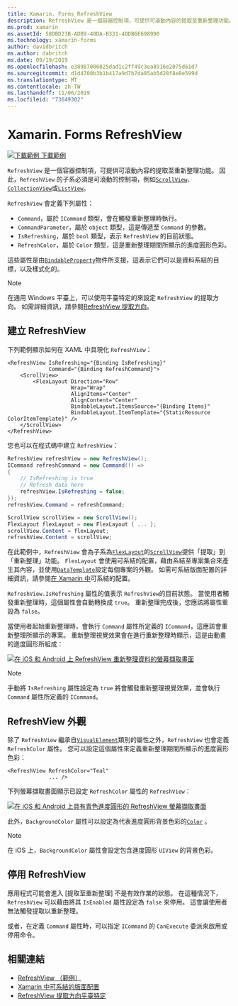 ```yaml
---
title: Xamarin. Forms RefreshView
description: RefreshView 是一個容器控制項，可提供可滾動內容的提取至重新整理功能。
ms.prod: xamarin
ms.assetId: 58DBD23B-ADB9-40DA-B331-4DDB6E698990
ms.technology: xamarin-forms
author: davidbritch
ms.author: dabritch
ms.date: 09/19/2019
ms.openlocfilehash: e38987006025dad1c2ff49c3ea8916e2075d61d7
ms.sourcegitcommit: d1d4700b3b1b417a9d7b7da85ab5d28f8e8e599d
ms.translationtype: MT
ms.contentlocale: zh-TW
ms.lasthandoff: 11/06/2019
ms.locfileid: "73649302"
---
```

# <a name="xamarinforms-refreshview"></a>Xamarin. Forms RefreshView

[![下載範例](~/media/shared/download.png) 下載範例](https://docs.microsoft.com/samples/xamarin/xamarin-forms-samples/userinterface-refreshviewdemo/)

`RefreshView` 是一個容器控制項，可提供可滾動內容的提取至重新整理功能。 因此，`RefreshView` 的子系必須是可滾動的控制項，例如[`ScrollView`](xref:Xamarin.Forms.ScrollView)、 [`CollectionView`](xref:Xamarin.Forms.CollectionView)或[`ListView`](xref:Xamarin.Forms.ListView)。

`RefreshView` 會定義下列屬性：

- `Command`，屬於 `ICommand` 類型，會在觸發重新整理時執行。
- `CommandParameter`，屬於 `object` 類型，這是傳遞至 `Command` 的參數。
- `IsRefreshing`，屬於 `bool` 類型，表示 `RefreshView` 的目前狀態。
- `RefreshColor`，屬於 `Color` 類型，這是重新整理期間所顯示的進度圓形色彩。

這些屬性是由[`BindableProperty`](xref:Xamarin.Forms.BindableProperty)物件所支援，這表示它們可以是資料系結的目標，以及樣式化的。

> [!NOTE]
> 在通用 Windows 平臺上，可以使用平臺特定的來設定 `RefreshView` 的提取方向。 如需詳細資訊，請參閱[RefreshView 提取方向](~/xamarin-forms/platform/windows/refreshview-pulldirection.md)。

## <a name="create-a-refreshview"></a>建立 RefreshView

下列範例顯示如何在 XAML 中具現化 `RefreshView`：

```xaml
<RefreshView IsRefreshing="{Binding IsRefreshing}"
             Command="{Binding RefreshCommand}">
    <ScrollView>
        <FlexLayout Direction="Row"
                    Wrap="Wrap"
                    AlignItems="Center"
                    AlignContent="Center"
                    BindableLayout.ItemsSource="{Binding Items}"
                    BindableLayout.ItemTemplate="{StaticResource ColorItemTemplate}" />
    </ScrollView>
</RefreshView>
```

您也可以在程式碼中建立 `RefreshView`：

```csharp
RefreshView refreshView = new RefreshView();
ICommand refreshCommand = new Command(() =>
{
    // IsRefreshing is true
    // Refresh data here
    refreshView.IsRefreshing = false;
});
refreshView.Command = refreshCommand;

ScrollView scrollView = new ScrollView();
FlexLayout flexLayout = new FlexLayout { ... };
scrollView.Content = flexLayout;
refreshView.Content = scrollView;
```

在此範例中，`RefreshView` 會為子系為[`FlexLayout`](xref:Xamarin.Forms.FlexLayout)的[`ScrollView`](xref:Xamarin.Forms.ScrollView)提供「提取」到「重新整理」功能。 `FlexLayout` 會使用可系結的配置，藉由系結至專案集合來產生其內容，並使用[`DataTemplate`](xref:Xamarin.Forms.DataTemplate)設定每個專案的外觀。 如需可系結版面配置的詳細資訊，請參閱[在 Xamarin 中](~/xamarin-forms/user-interface/layouts/bindable-layouts.md)可系結的配置。

`RefreshView.IsRefreshing` 屬性的值表示 `RefreshView`的目前狀態。 當使用者觸發重新整理時，這個屬性會自動轉換成 `true`。 重新整理完成後，您應該將屬性重設為 `false`。

當使用者起始重新整理時，會執行 `Command` 屬性所定義的 `ICommand`，這應該會重新整理所顯示的專案。 重新整理視覺效果會在進行重新整理時顯示，這是由動畫的進度圓形所組成：

[![在 iOS 和 Android 上 RefreshView 重新整理資料的螢幕擷取畫面](refreshview-images/default-progress-circle.png "RefreshView 重新整理資料")](refreshview-images/default-progress-circle-large.png#lightbox "RefreshView 重新整理資料")

> [!NOTE]
> 手動將 `IsRefreshing` 屬性設定為 `true` 將會觸發重新整理視覺效果，並會執行 `Command` 屬性所定義的 `ICommand`。

## <a name="refreshview-appearance"></a>RefreshView 外觀

除了 `RefreshView` 繼承自[`VisualElement`](xref:Xamarin.Forms.VisualElement)類別的屬性之外，`RefreshView` 也會定義 `RefreshColor` 屬性。 您可以設定這個屬性來定義重新整理期間所顯示的進度圓形色彩：

```xaml
<RefreshView RefreshColor="Teal"
             ... />
```

下列螢幕擷取畫面顯示已設定 `RefreshColor` 屬性的 `RefreshView`：

[![在 iOS 和 Android 上具有青色進度圓形的 RefreshView 螢幕擷取畫面](refreshview-images/teal-progress-circle.png "具有青色進度圓形的 RefreshView")](refreshview-images/teal-progress-circle-large.png#lightbox "具有青色進度圓形的 RefreshView")

此外，`BackgroundColor` 屬性可以設定為代表進度圓形背景色彩的[`Color`](xref:Xamarin.Forms.Color) 。

> [!NOTE]
> 在 iOS 上，`BackgroundColor` 屬性會設定包含進度圓形 `UIView` 的背景色彩。

## <a name="disable-a-refreshview"></a>停用 RefreshView

應用程式可能會進入 [提取至重新整理] 不是有效作業的狀態。 在這種情況下，`RefreshView` 可以藉由將其 `IsEnabled` 屬性設定為 `false` 來停用。 這會讓使用者無法觸發提取以重新整理。

或者，在定義 `Command` 屬性時，可以指定 `ICommand` 的 `CanExecute` 委派來啟用或停用命令。

## <a name="related-links"></a>相關連結

- [RefreshView （範例）](https://docs.microsoft.com/samples/xamarin/xamarin-forms-samples/userinterface-refreshviewdemo/)
- [Xamarin 中可系結的版面配置](~/xamarin-forms/user-interface/layouts/bindable-layouts.md)
- [RefreshView 提取方向平臺特定](~/xamarin-forms/platform/windows/refreshview-pulldirection.md)
